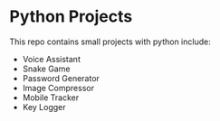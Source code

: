 # Python Projects

This repo contains small projects with python include:
- Voice Assistant
- Snake Game
- Password Generator
- Image Compressor
- Mobile Tracker
- Key Logger
